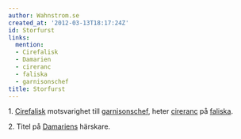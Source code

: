 ```yaml
---
author: Wahnstrom.se
created_at: '2012-03-13T18:17:24Z'
id: Storfurst
links:
  mention:
  - Cirefalisk
  - Damarien
  - cireranc
  - faliska
  - garnisonschef
title: Storfurst
---
```


1\. [Cirefalisk] motsvarighet till [garnisonschef], heter [cireranc] på [faliska].

2\. Titel på [Damariens] härskare.

  [Cirefalisk]: Cirefalisk
  [garnisonschef]: garnisonschef
  [cireranc]: cireranc
  [faliska]: faliska
  [Damariens]: Damarien